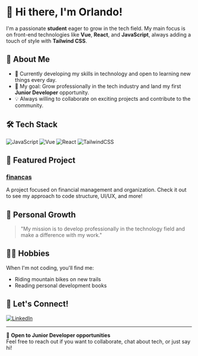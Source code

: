 # 👋 Hi there, I'm Orlando!

I'm a passionate **student** eager to grow in the tech field. My main focus is on front-end technologies like **Vue**, **React**, and **JavaScript**, always adding a touch of style with **Tailwind CSS**.

## 🚀 About Me
- 🌱 Currently developing my skills in technology and open to learning new things every day.
- 🎯 My goal: Grow professionally in the tech industry and land my first **Junior Developer** opportunity.
- 💡 Always willing to collaborate on exciting projects and contribute to the community.

## 🛠️ Tech Stack
![JavaScript](https://img.shields.io/badge/-JavaScript-F7DF1E?style=flat&logo=javascript&logoColor=black)
![Vue](https://img.shields.io/badge/-Vue-4FC08D?style=flat&logo=vue.js&logoColor=white)
![React](https://img.shields.io/badge/-React-61DAFB?style=flat&logo=react&logoColor=black)
![TailwindCSS](https://img.shields.io/badge/-Tailwind-38B2AC?style=flat&logo=tailwind-css&logoColor=white)

## 🌟 Featured Project

### [financas](https://github.com/orlandopdj/financas)
A project focused on financial management and organization. Check it out to see my approach to code structure, UI/UX, and more!

## 🌱 Personal Growth
> "My mission is to develop professionally in the technology field and make a difference with my work."

## 🚴‍♂️ Hobbies
When I'm not coding, you'll find me:
- Riding mountain bikes on new trails
- Reading personal development books

## 🤝 Let's Connect!
[![LinkedIn](https://img.shields.io/badge/-LinkedIn-0077B5?style=flat&logo=linkedin&logoColor=white)](https://www.linkedin.com/in/orlandopdj/)

---

💼 **Open to Junior Developer opportunities**  
Feel free to reach out if you want to collaborate, chat about tech, or just say hi!
